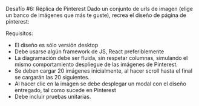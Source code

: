 Desafío #6: Réplica de Pinterest
Dado un conjunto de urls de imagen (elige un banco de imágenes que más te guste), recrea el diseño de página de pinterest:

Requisitos:

- El diseño es sólo versión desktop
- Debe usarse algún framework de JS, React preferiblemente
- La diagramación debe ser fluida, sin respetar columnas, simulando el mismo comportamiento despliegue de las imágenes de Pinterest.
- Se deben cargar 20 imágenes inicialmente, al hacer scroll hasta el final se cargarán las 20 siguientes.
- Al hacer clic en la imágen se debe desplegar un modal con el diseño entregado, tal como sucede en Pinterest
- Debe incluir pruebas unitarias.

